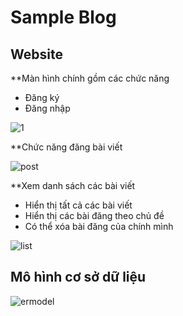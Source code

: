 # Sample Blog 
## Website 
**Màn hình chính gồm các chức năng 
- Đăng ký
- Đăng nhập
  
![1](https://github.com/chouchoussyuet/Sample-Blog/assets/127434817/5f6307ee-1e3d-4f50-8153-5c361033c88b)

**Chức năng đăng bài viết 

![post](https://github.com/chouchoussyuet/Sample-Blog/assets/127434817/52fac609-cedd-4c71-9af8-b8a1f2d1f81f)

**Xem danh sách các bài viết 
- Hiển thị tất cả các bài viết
- Hiển thị các bài đăng theo chủ đề
- Có thể xóa bài đăng của chính mình
  
![list](https://github.com/chouchoussyuet/Sample-Blog/assets/127434817/ad7d43fa-ac07-4679-b57f-1bd514e8185a)

## Mô hình cơ sở dữ liệu 

![ermodel](https://github.com/chouchoussyuet/Sample-Blog/assets/127434817/9094131b-de65-4f6b-befa-261e3b1f1488)
